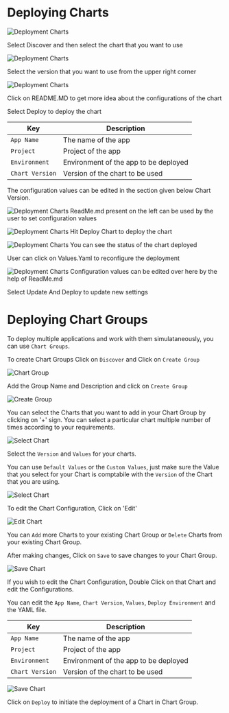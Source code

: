 # Deploying Charts

![Deployment Charts](/depchart1.JPG "Deployment Charts")

Select Discover and then select the chart that you want to use

![Deployment Charts](/depchart2.JPG "Deployment Charts")

Select the version that you want to use from the upper right corner

![Deployment Charts](/depchart3readme.JPG "Deployment Charts")

Click on README.MD to get more idea about the configurations of the chart

Select Deploy to deploy the chart


Key | Description
----|----
`App Name` | The name of the app
`Project` | Project of the app
`Environment` |Environment of the app to be deployed
`Chart Version` | Version of the chart to be used

The configuration values can be edited in the section given below Chart Version.


![Deployment Charts](/depchart4config.JPG "Deployment Charts")
ReadMe.md present on the left can be used by the user to set configuration values


![Deployment Charts](/depchart4readme.JPG "Deployment Charts")
Hit Deploy Chart to deploy the chart


![Deployment Charts](/depchartdeployedredo.JPG "Deployment Charts")
You can see the status of the chart deployed

User can click on Values.Yaml to reconfigure the deployment



![Deployment Charts](/depchartreconfig.JPG "Deployment Charts")
Configuration values can be edited over here by the help of ReadMe.md

Select Update And Deploy to update new settings



# Deploying Chart Groups 

To deploy multiple applications and work with them simulataneously, you can use `Chart Groups`.

To create Chart Groups 
Click on  `Discover` and Click on `Create Group`

![Chart Group](/screen2.jpg  "Chart Groups")

Add the Group Name and Description and click on `Create Group`

![Create Group](/create_group.jpg  "Create Groups")

You can select the Charts that you want to add in your Chart Group by clicking on '+' sign. 
You can select a particular chart multiple number of times according to your requirements.

![Select Chart ](/select_charts.jpg  "Select Charts")

Select the `Version` and `Values` for your charts.

You can use `Default Values` or the `Custom Values`, just make sure the Value that you select for your Chart is comptabile with the `Version` of the Chart that you are using.

![Select Chart ](/select_charts2.jpg  "Select Charts")


To edit the Chart Configuration, Click on 'Edit'

![Edit Chart ](/edit_group.jpg  "Edit Charts")

You can `Add` more Charts to your existing Chart Group or `Delete` Charts from your existing Chart Group. 

After making changes, Click on `Save` to save changes to your Chart Group. 

![Save Chart ](/edit_group2.jpg  "Save Charts")

If you wish to edit the Chart Configuration, Double Click on that Chart and edit the Configurations.

You can edit the `App Name`, `Chart Version`, `Values`, `Deploy Environment` and the YAML file.

Key | Description
----|----
`App Name` | The name of the app
`Project` | Project of the app
`Environment` |Environment of the app to be deployed
`Chart Version` | Version of the chart to be used

![Save Chart ](/edit_chart1.jpg  "Save Charts")

Click on `Deploy` to initiate the deployment of a Chart in Chart Group.
